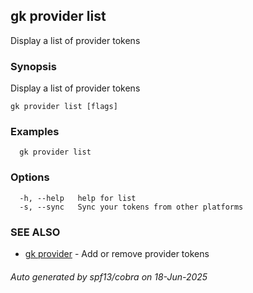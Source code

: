 ## gk provider list

Display a list of provider tokens

### Synopsis

Display a list of provider tokens

```
gk provider list [flags]
```

### Examples

```
  gk provider list
```

### Options

```
  -h, --help   help for list
  -s, --sync   Sync your tokens from other platforms
```

### SEE ALSO

* [gk provider](gk_provider.md)	 - Add or remove provider tokens

###### Auto generated by spf13/cobra on 18-Jun-2025
